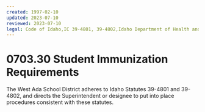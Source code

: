 ```yaml
---
created: 1997-02-10
updated: 2023-07-10
reviewed: 2023-07-10
legal: Code of Idaho,IC 39-4801, 39-4802,Idaho Department of Health and Welfare Rules, IDAPA 16, Title 02, Chapter 15,
---
```


# 0703.30 Student Immunization Requirements

The West Ada School District adheres to Idaho Statutes 39-4801 and 39-4802, and directs the Superintendent or designee to put into place procedures consistent with these statutes.

